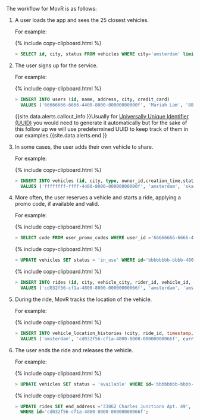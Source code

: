 The workflow for MovR is as follows:

1. A user loads the app and sees the 25 closest vehicles.
    
    For example:

    {% include copy-clipboard.html %} 
    ~~~ sql
    > SELECT id, city, status FROM vehicles WHERE city='amsterdam' limit 25;
    ~~~   

2. The user signs up for the service.

    For example:

    {% include copy-clipboard.html %}
    ~~~ sql
    > INSERT INTO users (id, name, address, city, credit_card) 
      VALUES ('66666666-6666-4400-8000-00000000000f', 'Mariah Lam', '88194 Angela Gardens Suite 60', 'amsterdam', '123245696');
    ~~~      
    
    {{site.data.alerts.callout_info }}Usually for <a href="uuid.html#create-a-table-with-auto-generated-unique-row-ids">Universally Unique Identifier (UUID)</a> you would need to generate it automatically but for the sake of this follow up we will use predetermined UUID to keep track of them in our examples.{{site.data.alerts.end }}

3. In some cases, the user adds their own vehicle to share.

    For example:
    
    {% include copy-clipboard.html %}
    ~~~ sql
    > INSERT INTO vehicles (id, city, type, owner_id,creation_time,status, current_location, ext) 
      VALUES ('ffffffff-ffff-4400-8000-00000000000f', 'amsterdam', 'skateboard', '66666666-6666-4400-8000-00000000000f', current_timestamp(), 'available', '88194 Angela Gardens Suite 60', '{"color": "blue"}');
    ~~~   
4. More often, the user reserves a vehicle and starts a ride, applying a promo code, if available and valid.
   
    For example:
    
    {% include copy-clipboard.html %}
    ~~~ sql
    > SELECT code FROM user_promo_codes WHERE user_id ='66666666-6666-4400-8000-00000000000f';
    ~~~
    
    {% include copy-clipboard.html %}
    ~~~ sql
    > UPDATE vehicles SET status = 'in_use' WHERE id='bbbbbbbb-bbbb-4800-8000-00000000000b';
    ~~~
    
    {% include copy-clipboard.html %}
    ~~~ sql
    > INSERT INTO rides (id, city, vehicle_city, rider_id, vehicle_id, start_address,end_address, start_time, end_time, revenue) 
      VALUES ('cd032f56-cf1a-4800-8000-00000000066f', 'amsterdam', 'amsterdam', '66666666-6666-4400-8000-00000000000f', 'bbbbbbbb-bbbb-4800-8000-00000000000b', '70458 Mary Crest', '', TIMESTAMP '2020-10-01 10:00:00.123456', NULL, 0.0);
    ~~~    

5. During the ride, MovR tracks the location of the vehicle.

    For example:
    
    {% include copy-clipboard.html %}
    ~~~ sql
    > INSERT INTO vehicle_location_histories (city, ride_id, timestamp, lat, long) 
      VALUES ('amsterdam', 'cd032f56-cf1a-4800-8000-00000000066f', current_timestamp(), -101, 60);
    ~~~    
    
6. The user ends the ride and releases the vehicle.
    
    For example:
    
    {% include copy-clipboard.html %}
    ~~~ sql
    > UPDATE vehicles SET status = 'available' WHERE id='bbbbbbbb-bbbb-4800-8000-00000000000b';
    ~~~
    
    {% include copy-clipboard.html %}
    ~~~ sql
    > UPDATE rides SET end_address ='33862 Charles Junctions Apt. 49', end_time=TIMESTAMP '2020-10-01 10:30:00.123456', revenue=88.6 
      WHERE id='cd032f56-cf1a-4800-8000-00000000066f';
    ~~~

